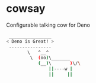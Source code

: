 # cowsay

Configurable talking cow for Deno

```bash
 ________________
< Deno is Great! >
 ----------------
        \   ^__^
         \  (oo)\_______
            (__)\       )\/\
                ||----w |
                ||     ||
```

